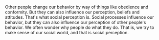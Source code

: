 Other people change our behavior by way of things like obedience and
conformity. But they can also influence our perception, beliefs and attitudes.
That's what social perception is. Social processes influence our behavior, but
they can also influence our perception of other people's behavior. We often
wonder why people do what they do. That is, we try to make sense of our social
world, and that is social perception.
